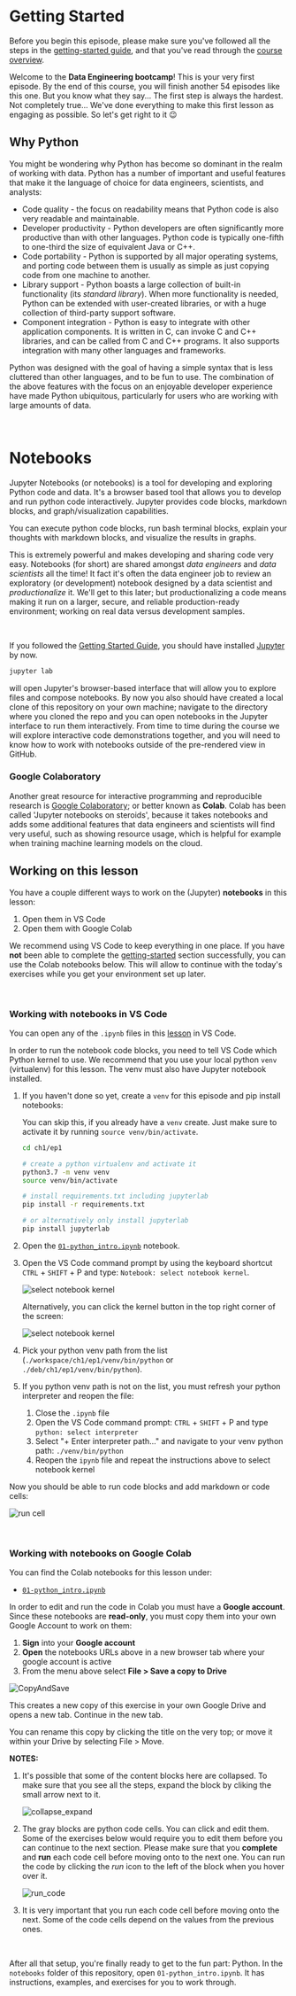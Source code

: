 # Getting Started

Before you begin this episode, please make sure you've followed all the steps in the [getting-started guide](https://github.com/datastackacademy/data-engineering-bootcamp/tree/main/getting-started), and that you've read through the [course overview](https://github.com/datastackacademy/data-engineering-bootcamp/blob/main/getting-started/course-overview.md).

Welcome to the **Data Engineering bootcamp**! This is your very first episode. By the end of this course, you will finish another 54 episodes like this one. But you know what they say... The first step is always the hardest. Not completely true... We've done everything to make this first lesson as engaging as possible. So let's get right to it 😉

## Why Python

You might be wondering why Python has become so dominant in the realm of working with data. Python has a number of important and useful features that make it the language of choice for data engineers, scientists, and analysts:

- Code quality - the focus on readability means that Python code is also very readable and maintainable.
- Developer productivity - Python developers are often significantly more productive than with other languages. Python code is typically one-fifth to one-third the size of equivalent Java or C++.
- Code portability - Python is supported by all major operating systems, and porting code between them is usually as simple as just copying code from one machine to another.
- Library support - Python boasts a large collection of built-in functionality (its *standard library*). When more functionality is needed, Python can be extended with user-created libraries, or with a huge collection of third-party support software.
- Component integration - Python is easy to integrate with other application components. It is written in C, can invoke C and C++ libraries, and can be called from C and C++ programs. It also supports integration with many other languages and frameworks.

Python was designed with the goal of having a simple syntax that is less cluttered than other languages, and to be fun to use. The combination of the above features with the focus on an enjoyable developer experience have made Python ubiquitous, particularly for users who are working with large amounts of data.

<br>


# Notebooks

Jupyter Notebooks (or notebooks) is a tool for developing and exploring Python code and data. It's a browser based tool that allows you to develop and run python code interactively. Jupyter provides code blocks, markdown blocks, and graph/visualization capabilities. 

You can execute python code blocks, run bash terminal blocks, explain your thoughts with markdown blocks, and visualize the results in graphs.

This is extremely powerful and makes developing and sharing code very easy. Notebooks (for short) are shared amongst _data engineers_ and _data scientists_ all the time! It fact it's often the data engineer job to review an exploratory (or development) notebook designed by a data scientist and _productionalize_ it. We'll get to this later; but productionalizing a code means making it run on a larger, secure, and reliable production-ready environment; working on real data versus development samples.

<br/>

If you followed the [Getting Started Guide](/getting-started/README.md), you should have installed [Jupyter](jupyter.org) by now. 

```bash
jupyter lab
```

will open Jupyter's browser-based interface that will allow you to explore files and compose notebooks. By now you also should have created a local clone of this repository on your own machine; navigate to the directory where you cloned the repo and you can open notebooks in the Jupyter interface to run them interactively. From time to time during the course we will explore interactive code demonstrations together, and you will need to know how to work with notebooks outside of the pre-rendered view in GitHub.

### Google Colaboratory

Another great resource for interactive programming and reproducible research is [Google Colaboratory](colab.research.google.com); or better known as **Colab**. Colab has been called 'Jupyter notebooks on steroids', because it takes notebooks and adds some additional features that data engineers and scientists will find very useful, such as showing resource usage, which is helpful for example when training machine learning models on the cloud.

## Working on this lesson

You have a couple different ways to work on the (Jupyter) **notebooks** in this lesson:

1. Open them in VS Code 
1. Open them with Google Colab

We recommend using VS Code to keep everything in one place. If you have **not** been able to complete the [getting-started](/getting-started/README.md) section successfully, you can use the Colab notebooks below. This will allow to continue with the today's exercises while you get your environment set up later. 

<br/>

### Working with notebooks in VS Code

You can open any of the `.ipynb` files in this [lesson](.) in VS Code.

In order to run the notebook code blocks, you need to tell VS Code which Python kernel to use. We recommend that you use your local python `venv` (virtualenv) for this lesson. The venv must also have Jupyter notebook installed. 


1. If you haven't done so yet, create a `venv` for this episode and pip install notebooks:

    You can skip this, if you already have a `venv` create. Just make sure to activate it by running `source venv/bin/activate`.

    ```bash
    cd ch1/ep1

    # create a python virtualenv and activate it
    python3.7 -m venv venv
    source venv/bin/activate

    # install requirements.txt including jupyterlab
    pip install -r requirements.txt

    # or alternatively only install jupyterlab
    pip install jupyterlab
    ```

1. Open the [`01-python_intro.ipynb`](./01-python_intro.ipynb) notebook.
1. Open the VS Code command prompt by using the keyboard shortcut `CTRL` + `SHIFT` + P and type: `Notebook: select notebook kernel`.
    
    ![select notebook kernel](imgs/notebook-vscode-02.png)

    Alternatively, you can click the kernel button in the top right corner of the screen:

    ![select notebook kernel](imgs/notebook-vscode-01.png)

1. Pick your python venv path from the list (`./workspace/ch1/ep1/venv/bin/python` or `./deb/ch1/ep1/venv/bin/python`).
1. If you python venv path is not on the list, you must refresh your python interpreter and reopen the file:
   1. Close the `.ipynb` file
   1. Open the VS Code command prompt: `CTRL` + `SHIFT` + P and type `python: select interpreter`
   1. Select "+ Enter interpreter path..." and navigate to your venv python path: `./venv/bin/python`
   1. Reopen the `ipynb` file and repeat the instructions above to select notebook kernel


Now you should be able to run code blocks and add markdown or code cells:

![run cell](imgs/notebook-vscode-03.png)

<br/>

### Working with notebooks on Google Colab

You can find the Colab notebooks for this lesson under:

- [`01-python_intro.ipynb`](https://colab.research.google.com/drive/1BS2LLjePK5ntIOmPQ6Jvbv6krK9F5TtI)

In order to edit and run the code in Colab you must have a **Google account**. Since these notebooks are **read-only**, you must copy them into your own Google Account to work on them: 

1. **Sign** into your **Google account**
2. **Open** the notebooks URLs above in a new browser tab where your google account is active
3. From the menu above select **File > Save a copy to Drive**

![CopyAndSave](imgs/colab-file-copy.png)

This creates a new copy of this exercise in your own Google Drive and opens a new tab. Continue in the new tab.

You can rename this copy by clicking the title on the very top; or move it within your Drive by selecting File > Move.

**NOTES:**

1. It's possible that some of the content blocks here are collapsed. To make sure that you see all the steps, expand the block by cliking the small arrow next to it.

   ![collapse_expand](imgs/colab-expand-collapse.png)

1. The gray blocks are python code cells. You can click and edit them. Some of the exercises below would require you to edit them before you can continue to the next section. Please make sure that you **complete** and **run** each code cell before moving onto to the next one. You can run the code by clicking the _run_ icon to the left of the block when you hover over it.

   ![run_code](imgs/colab-run-code.png)

1. It is very important that you run each code cell before moving onto the next. Some of the code cells depend on the values from the previous ones.


<br/>

After all that setup, you're finally ready to get to the fun part: Python. In the `notebooks` folder of this repository, open `01-python_intro.ipynb`. It has instructions, examples, and exercises for you to work through.


